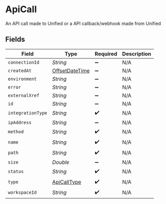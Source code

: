 # ApiCall

An API call made to Unified or a API callback/webhook made from Unified


## Fields

| Field                                                                                     | Type                                                                                      | Required                                                                                  | Description                                                                               |
| ----------------------------------------------------------------------------------------- | ----------------------------------------------------------------------------------------- | ----------------------------------------------------------------------------------------- | ----------------------------------------------------------------------------------------- |
| `connectionId`                                                                            | *String*                                                                                  | :heavy_minus_sign:                                                                        | N/A                                                                                       |
| `createdAt`                                                                               | [OffsetDateTime](https://docs.oracle.com/javase/8/docs/api/java/time/OffsetDateTime.html) | :heavy_minus_sign:                                                                        | N/A                                                                                       |
| `environment`                                                                             | *String*                                                                                  | :heavy_minus_sign:                                                                        | N/A                                                                                       |
| `error`                                                                                   | *String*                                                                                  | :heavy_minus_sign:                                                                        | N/A                                                                                       |
| `externalXref`                                                                            | *String*                                                                                  | :heavy_minus_sign:                                                                        | N/A                                                                                       |
| `id`                                                                                      | *String*                                                                                  | :heavy_minus_sign:                                                                        | N/A                                                                                       |
| `integrationType`                                                                         | *String*                                                                                  | :heavy_check_mark:                                                                        | N/A                                                                                       |
| `ipAddress`                                                                               | *String*                                                                                  | :heavy_minus_sign:                                                                        | N/A                                                                                       |
| `method`                                                                                  | *String*                                                                                  | :heavy_check_mark:                                                                        | N/A                                                                                       |
| `name`                                                                                    | *String*                                                                                  | :heavy_check_mark:                                                                        | N/A                                                                                       |
| `path`                                                                                    | *String*                                                                                  | :heavy_check_mark:                                                                        | N/A                                                                                       |
| `size`                                                                                    | *Double*                                                                                  | :heavy_minus_sign:                                                                        | N/A                                                                                       |
| `status`                                                                                  | *String*                                                                                  | :heavy_check_mark:                                                                        | N/A                                                                                       |
| `type`                                                                                    | [ApiCallType](../../models/shared/ApiCallType.md)                                         | :heavy_check_mark:                                                                        | N/A                                                                                       |
| `workspaceId`                                                                             | *String*                                                                                  | :heavy_check_mark:                                                                        | N/A                                                                                       |